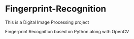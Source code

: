 # Fingerprint-Recognition

This is a Digital Image Processing project

Fingerprint Recognition based on Python along with OpenCV
